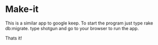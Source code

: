 # Make-it

This is a similar app to google keep. To start the program just type rake db:migrate.
type shotgun and go to your browser to run the app.

Thats it!